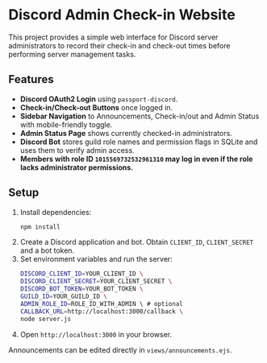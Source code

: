 # Discord Admin Check-in Website

This project provides a simple web interface for Discord server administrators to record their check-in and check-out times before performing server management tasks.

## Features

- **Discord OAuth2 Login** using `passport-discord`.
- **Check-in/Check-out Buttons** once logged in.
- **Sidebar Navigation** to Announcements, Check-in/out and Admin Status with mobile-friendly toggle.
- **Admin Status Page** shows currently checked-in administrators.
- **Discord Bot** stores guild role names and permission flags in SQLite and uses them to verify admin access.
- **Members with role ID `1015569732532961310` may log in even if the role lacks administrator permissions.**

## Setup

1. Install dependencies:
   ```bash
   npm install
   ```
2. Create a Discord application and bot. Obtain `CLIENT_ID`, `CLIENT_SECRET` and a bot token.
3. Set environment variables and run the server:
   ```bash
   DISCORD_CLIENT_ID=YOUR_CLIENT_ID \
   DISCORD_CLIENT_SECRET=YOUR_CLIENT_SECRET \
   DISCORD_BOT_TOKEN=YOUR_BOT_TOKEN \
   GUILD_ID=YOUR_GUILD_ID \
   ADMIN_ROLE_ID=ROLE_ID_WITH_ADMIN \ # optional
   CALLBACK_URL=http://localhost:3000/callback \
   node server.js
   ```
4. Open `http://localhost:3000` in your browser.

Announcements can be edited directly in `views/announcements.ejs`.
